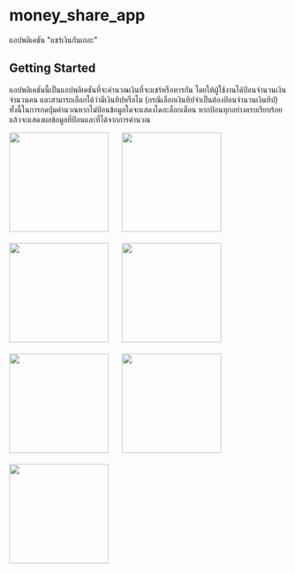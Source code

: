 # money_share_app

แอปพลิเคชัน "แชร์เงินกันเถอะ"

## Getting Started

แอปพลิเคชันนี้เป็นแอปพลิเคชันที่จะคำนวณเงินที่จะแชร์หรือหารกัน โดยให้ผู้ใช้งานได้ป้อนจำนวนเงิน จำนวนคน และสามารถเลือกได้ว่ามีเงินทิปหรือไม (กรณีเลือกเงินทิปจำเป็นต้องป้อนจำนวนเงินทิป) ทั้งนี้ในการกดปุ่มคำนวณหากไม่ป้อนข้อมูลใดจะแสดงไดอะล็อกเตือน หากป้อนทุกอย่างครบเรียบร้อยแล้วจะแสดงผลข้อมูลที่ป้อนและที่ได้จากการคำนวณ

<img src="https://github.com/chalermsukc/money_share_app/assets/89175047/479c3b06-328f-46fa-a345-b9404c5dd917" width="180">&nbsp;&nbsp;&nbsp;&nbsp;&nbsp;
<img src="https://github.com/chalermsukc/money_share_app/assets/89175047/dd605a3d-524b-49b6-a91c-235a056f243f" width="180"><br><br>
<img src="https://github.com/chalermsukc/money_share_app/assets/89175047/3cb6b606-a7ec-41b5-a2c1-785c92633cb5" width="180">&nbsp;&nbsp;&nbsp;&nbsp;&nbsp;
<img src="https://github.com/chalermsukc/money_share_app/assets/89175047/c5a27e7e-1dca-42ee-9956-80fd324eaab6" width="180"><br><br>
<img src="https://github.com/chalermsukc/money_share_app/assets/89175047/505310e8-e95e-49b5-9ad5-d5163c261f33" width="180">&nbsp;&nbsp;&nbsp;&nbsp;&nbsp;
<img src="https://github.com/chalermsukc/money_share_app/assets/89175047/ba2f285e-a6d3-413c-9a30-914591d7b764" width="180"><br><br>
<img src="https://github.com/chalermsukc/money_share_app/assets/89175047/3955550f-34f1-4131-a600-2102015a4adf" width="180">
